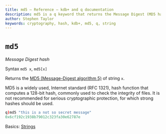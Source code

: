 ```yaml
---
title: md5 – Reference – kdb+ and q documentation
description: md5 is a q keyword that returns the Message Digest (MD5 hash) of a string.
author: Stephen Taylor
keywords: cryptography, hash, kdb+, md5, q, string
---
```

# `md5`

_Message Digest hash_



Syntax `md5 x`, `md5[x]` 

Returns the [MD5 (Message-Digest algorithm 5)](https://en.wikipedia.org/wiki/MD5) of string `x`. 

MD5 is a widely used, Internet standard (RFC 1321), hash function that computes a 128-bit hash, commonly used to check the integrity of files. It is not recommended for serious cryptographic protection, for which strong hashes should be used.
```q
q)md5 "this is a not so secret message"
0x6cf192c1938b79012c323fa30e62787e
```


<i class="far fa-hand-point-right"></i> 
Basics: [Strings](../basics/strings.md)